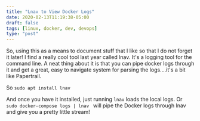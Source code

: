 ```yaml
---
title: "Lnav to View Docker Logs"
date: 2020-02-13T11:19:38-05:00
draft: false
tags: [linux, docker, dev, devops]
type: "post"
---
```


So, using this as a means to document stuff that I like so that I do not
forget it later!  I find a really cool tool last year called lnav. It's
a logging tool for the command line.  A neat thing about it is that you
can pipe docker logs through it and get a great, easy to navigate system
for parsing the logs....it's a bit like Papertrail.

So ```sudo apt install lnav```

And once you have it installed, just running ```lnav``` loads the local
logs.  Or ```sudo docker-compose logs | lnav ``` will pipe the Docker
logs through lnav and give you a pretty little stream!
